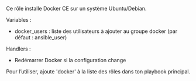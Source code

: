 Ce rôle installe Docker CE sur un système Ubuntu/Debian.

Variables :

- docker_users : liste des utilisateurs à ajouter au groupe docker (par défaut : ansible_user)

Handlers :

- Redémarrer Docker si la configuration change

Pour l’utiliser, ajoute 'docker' à la liste des rôles dans ton playbook principal.

